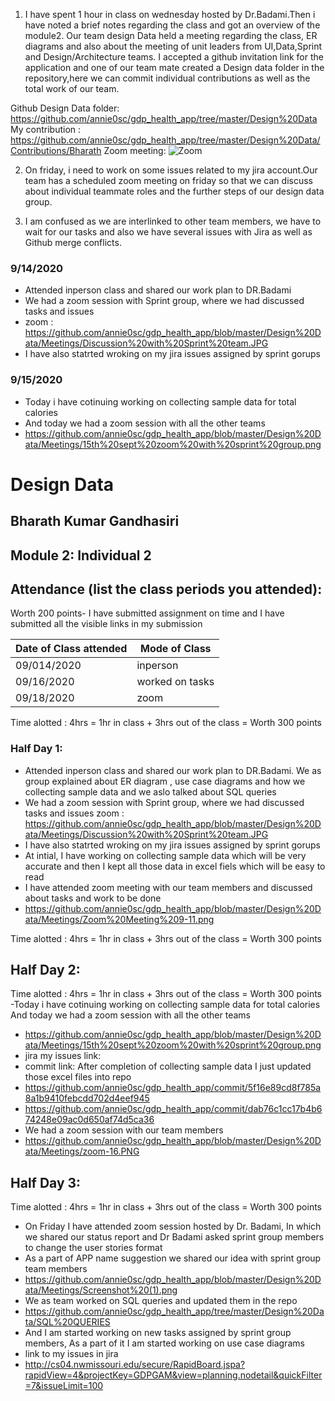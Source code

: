 1. I have spent 1 hour in class on wednesday hosted by Dr.Badami.Then i have noted a brief notes regarding the class and got an overview of the module2. Our team design Data held a meeting regarding the class, ER diagrams and also about the meeting of unit leaders from UI,Data,Sprint and Design/Architecture teams. I accepted a github invitation link for the application and one of our team mate created a Design data folder in the repository,here we can commit individual contributions as well as the total work of our team.

Github Design Data folder: https://github.com/annie0sc/gdp_health_app/tree/master/Design%20Data
My contribution : https://github.com/annie0sc/gdp_health_app/tree/master/Design%20Data/Contributions/Bharath
Zoom meeting: ![Zoom](https://github.com/annie0sc/gdp_health_app/blob/master/Design%20Data/Zoom_Meeting.png)

2. On friday, i need to work on some issues related to my jira account.Our team has a scheduled zoom meeting on friday so that we can discuss about individual teammate roles and the further steps of our design data group.

3. I am confused as we are interlinked to other team members, we have to wait for our tasks and also we have several issues with Jira as well as Github merge conflicts.
### 9/14/2020
- Attended inperson class and shared our work plan to DR.Badami
- We had a zoom session with Sprint group, where we had discussed tasks and issues 
- zoom : https://github.com/annie0sc/gdp_health_app/blob/master/Design%20Data/Meetings/Discussion%20with%20Sprint%20team.JPG
- I have also statrted wroking on my jira issues assigned by sprint gorups 
### 9/15/2020
- Today i have cotinuing working on collecting sample data for total calories 
- And today we had a zoom session with all the other teams 
- https://github.com/annie0sc/gdp_health_app/blob/master/Design%20Data/Meetings/15th%20sept%20zoom%20with%20sprint%20group.png



# Design Data 
## Bharath Kumar Gandhasiri
## Module 2: Individual 2
## Attendance (list the class periods you attended):
Worth 200 points- I have submitted assignment on time and I have submitted all the visible links in my submission 

| Date of Class attended | Mode of Class |
|------------------------|---------------|
| 09/014/2020 | inperson | 
| 09/16/2020 | worked on tasks |
| 09/18/2020 | zoom |

Time alotted : 4hrs = 1hr in class + 3hrs out of the class = Worth 300 points

### Half Day 1:
- Attended inperson class and shared our work plan to DR.Badami. We as group explained about ER diagram , use case diagrams and how we collecting sample data and we aslo talked about SQL queries 
- We had a zoom session with Sprint group, where we had discussed tasks and issues 
zoom : https://github.com/annie0sc/gdp_health_app/blob/master/Design%20Data/Meetings/Discussion%20with%20Sprint%20team.JPG
- I have also statrted wroking on my jira issues assigned by sprint gorups
- At intial, I have working on collecting sample data which will be very accurate and then I kept all those data in excel fiels which will be easy to read
- I have attended zoom meeting with our team members and discussed about tasks and work to be done
- https://github.com/annie0sc/gdp_health_app/blob/master/Design%20Data/Meetings/Zoom%20Meeting%209-11.png

Time alotted : 4hrs = 1hr in class + 3hrs out of the class = Worth 300 points

## Half Day 2:
Time alotted : 4hrs = 1hr in class + 3hrs out of the class = Worth 300 points
-Today i have cotinuing working on collecting sample data for total calories
And today we had a zoom session with all the other teams
- https://github.com/annie0sc/gdp_health_app/blob/master/Design%20Data/Meetings/15th%20sept%20zoom%20with%20sprint%20group.png
- jira my issues link:
- commit link: After completion of  collecting sample data I just updated those excel files into repo
- https://github.com/annie0sc/gdp_health_app/commit/5f16e89cd8f785a8a1b9410febcdd702d4eef945
- https://github.com/annie0sc/gdp_health_app/commit/dab76c1cc17b4b674248e09ac0d650af74d5ca36
- We had a zoom session with our team members 
- https://github.com/annie0sc/gdp_health_app/blob/master/Design%20Data/Meetings/zoom-16.PNG


## Half Day 3:
Time alotted : 4hrs = 1hr in class + 3hrs out of the class = Worth 300 points
- On Friday I have attended zoom session hosted by Dr. Badami, In which we shared our status report and Dr Badami asked sprint group members to change the user stories format
- As a part of APP name suggestion we shared our idea with sprint group team members
- https://github.com/annie0sc/gdp_health_app/blob/master/Design%20Data/Meetings/Screenshot%20(1).png
- We as team worked on SQL queries and updated them in the repo
- https://github.com/annie0sc/gdp_health_app/tree/master/Design%20Data/SQL%20QUERIES
- And I am started working on new tasks assigned by sprint group members, As a part of it I am started working on use case diagrams
- link to my issues in jira
- http://cs04.nwmissouri.edu/secure/RapidBoard.jspa?rapidView=4&projectKey=GDPGAM&view=planning.nodetail&quickFilter=7&issueLimit=100
